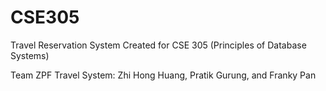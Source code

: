 # CSE305
Travel Reservation System Created for CSE 305 (Principles of Database Systems)

Team ZPF Travel System: Zhi Hong Huang, Pratik Gurung, and Franky Pan
